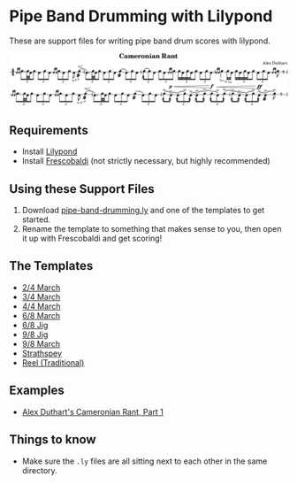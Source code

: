 
# Pipe Band Drumming with Lilypond

These are support files for writing pipe band drum scores with lilypond.

[![Cameronian Rant](cameronian.png)](cameronian.ly)

## Requirements

 * Install [Lilypond](https://lilypond.org)
 * Install [Frescobaldi](https://frescobaldi.org) (not strictly necessary, but highly recommended)

## Using these Support Files

1. Download [pipe-band-drumming.ly](pipe-band-drumming.ly) and one of the templates to get started.
2. Rename the template to something that makes sense to you, then open it up with Frescobaldi and get scoring!


## The Templates

* [2/4 March](template-24-march.ly)
* [3/4 March](template-34-march.ly)
* [4/4 March](template-44-march.ly)
* [6/8 March](template-68-march.ly)
* [6/8 Jig](template-68-jig.ly)
* [9/8 Jig](template-98-jig.ly)
* [9/8 March](template-98-march.ly)
* [Strathspey](template-strathspey.ly)
* [Reel (Traditional)](template-reel-traditional.ly)

## Examples

 * [Alex Duthart's Cameronian Rant, Part 1](cameronian.ly)

## Things to know

* Make sure the `.ly` files are all sitting next to each other in the same directory.

